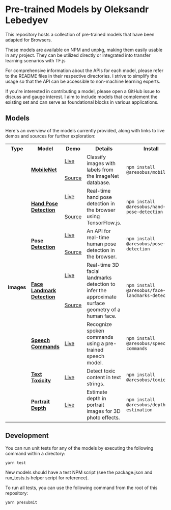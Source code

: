 
# Pre-trained Models by Oleksandr Lebedyev

This repository hosts a collection of pre-trained models that have been adapted for Browsers.

These models are available on NPM and unpkg, making them easily usable in any project. They can be utilized directly or integrated into transfer learning scenarios with TF.js

For comprehensive information about the APIs for each model, please refer to the README files in their respective directories. I strive to simplify the usage so that the API can be accessible to non-machine learning experts.

If you're interested in contributing a model, please open a GitHub issue to discuss and gauge interest. I aim to include models that complement the existing set and can serve as foundational blocks in various applications.

## Models

Here's an overview of the models currently provided, along with links to live demos and sources for further exploration:

<table style="max-width:100%;table-layout:auto;">
  <tr style="text-align:center;">
    <th>Type</th>
    <th>Model</th>
    <th>Demo</th>
    <th>Details</th>
    <th>Install</th>
  </tr>
  <!-- Images -->
  <tr>
    <td rowspan="12"><b>Images</b></td>
    <td rowspan="2"><b><a href="https://github.com/aresobus/lightweight-models/tree/main/mobilenet">MobileNet</a></b></td>
    <td><a href="https://storage.googleapis.com/tfjs-models/demos/mobilenet/index.html">Live</a></td>
    <td rowspan="2">Classify images with labels from the ImageNet database.</td>
    <td rowspan="2"><code>npm install @aresobus/mobilenet</code></td>
  </tr>
  <tr>
    <td><a href="https://github.com/aresobus/lightweight-models/tree/main/mobilenet/demo">Source</a></td>
  </tr>
  <!-- Hand -->
  <tr>
    <td rowspan="2"><b><a href="https://github.com/aresobus/lightweight-models/tree/main/hand-pose-detection">Hand Pose Detection</a></b></td>
    <td><a href="https://storage.googleapis.com/tfjs-models/demos/hand-pose-detection/index.html?model=mediapipe_hands">Live</a></td>
    <td rowspan="2">Real-time hand pose detection in the browser using TensorFlow.js.</td>
    <td rowspan="2"><code>npm install @aresobus/hand-pose-detection</code></td>
  </tr>
  <tr>
    <td><a href="https://github.com/aresobus/lightweight-models/tree/main/hand-pose-detection/demo">Source</a></td>
  </tr>
  <!-- Pose -->
  <tr>
    <td rowspan="2"><b><a href="https://github.com/aresobus/lightweight-models/tree/main/pose-detection">Pose Detection</a></b></td>
    <td><a href="https://storage.googleapis.com/tfjs-models/demos/pose-detection/index.html?model=movenet">Live</a></td>
    <td rowspan="2">An API for real-time human pose detection in the browser.</td>
    <td rowspan="2"><code>npm install @aresobus/pose-detection</code></td>
  </tr>
  <tr>
    <td><a href="https://github.com/aresobus/lightweight-models/tree/main/pose-detection/demo">Source</a></td>
  </tr>
  <!-- Face Landmark Detection -->
  <tr>
    <td rowspan="2"><b><a href="https://github.com/aresobus/lightweight-models/tree/main/face-landmarks-detection">Face Landmark Detection</a></b></td>
    <td><a href="https://storage.googleapis.com/tfjs-models/demos/face-landmarks-detection/index.html?model=mediapipe_face_mesh">Live</a></td>
    <td rowspan="2">Real-time 3D facial landmarks detection to infer the approximate surface geometry of a human face.</td>
    <td rowspan="2"><code>npm install @aresobus/face-landmarks-detection</code></td>
  </tr>
  <tr>
    <td><a href="https://github.com/aresobus/lightweight-models/tree/main/face-landmarks-detection/demos">Source</a></td>
  </tr>


  <!-- Speech Commands -->
  <tr>
    <td><b><a href="https://github.com/aresobus/lightweight-models/tree/main/speech-commands">Speech Commands</a></b></td>
    <td><a href="https://storage.googleapis.com/tfjs-speech-model-test/2019-01-03a/dist/index.html">Live</a></td>
    <td>Recognize spoken commands using a pre-trained speech model.</td>
    <td><code>npm install @aresobus/speech-commands</code></td>
  </tr>
  <!-- Text Toxicity -->
  <tr>
    <td><b><a href="https://github.com/aresobus/lightweight-models/tree/main/toxicity">Text Toxicity</a></b></td>
    <td><a href="https://storage.googleapis.com/tfjs-models/demos/toxicity/index.html">Live</a></td>
    <td>Detect toxic content in text strings.</td>
    <td><code>npm install @aresobus/toxicity</code></td>
  </tr>
  <!-- Portrait Depth -->
  <tr>
    <td><b><a href="https://github.com/aresobus/lightweight-models/tree/main/depth-estimation">Portrait Depth</a></b></td>
    <td><a href="https://storage.googleapis.com/tfjs-models/demos/3dphoto/index.html">Live</a></td>
    <td>Estimate depth in portrait images for 3D photo effects.</td>
    <td><code>npm install @aresobus/depth-estimation</code></td>
  </tr>
</table>

## Development

You can run unit tests for any of the models by executing the following command within a directory:

```
yarn test
```

New models should have a test NPM script (see the package.json and run_tests.ts helper script for reference).

To run all tests, you can use the following command from the root of this repository:

```
yarn presubmit
```
